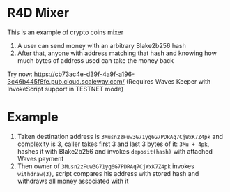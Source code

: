 # R4D Mixer
This is an example of crypto coins mixer

1. A user can send money with an arbitrary Blake2b256 hash
2. After that, anyone with address matching that hash and knowing how much bytes of address used can take the money back

Try now: https://cb73ac4e-d39f-4a9f-a196-3c46b445f8fe.pub.cloud.scaleway.com/ (Requires Waves Keeper with InvokeScript support in TESTNET mode)

# Example
1. Taken destination address is `3Musn2zFuw3G71yg6G7PDRAq7CjWxK7Z4pk` and complexity is 3, caller takes first 3 and last 3 bytes of it: `3Mu + 4pk`, hashes it with Blake2b256 and invokes `deposit(hash)` with attached Waves payment
2. Then owner of `3Musn2zFuw3G71yg6G7PDRAq7CjWxK7Z4pk` invokes `withdraw(3)`, script compares his address with stored hash and withdraws all money associated with it

